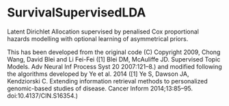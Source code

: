 # SurvivalSupervisedLDA
Latent Dirichlet Allocation supervised by penalised Cox proportional hazards modelling with optional learning of asymmetrical priors.

This has been developed from the original code (C) Copyright 2009, Chong Wang, David Blei and Li Fei-Fei ([1] Blei DM, McAuliffe JD. Supervised Topic Models. Adv Neural Inf Process Syst 20 2007:121–8.) and modified following the algorithms developed by Ye et al. 2014 ([1] Ye S, Dawson JA, Kendziorski C. Extending information retrieval methods to personalized genomic-based studies of disease. Cancer Inform 2014;13:85–95. doi:10.4137/CIN.S16354.)
